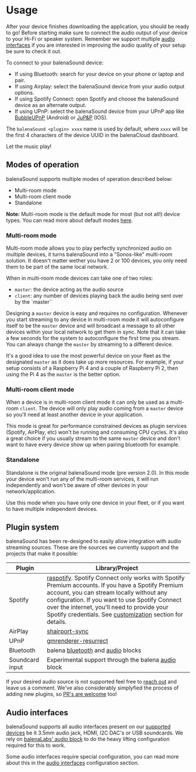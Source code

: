 # Usage

After your device finishes downloading the application, you should be ready to go! 
Before starting make sure to connect the audio output of your device to your Hi-Fi or speaker system. Remember we support multiple [audio interfaces](../docs/audio-interfaces) if you are interested in improving the audio quality of your setup be sure to check it out.

To connect to your balenaSound device:
* If using Bluetooth: search for your device on your phone or laptop and pair.
* If using Airplay: select the balenaSound device from your audio output options.
* If using Spotify Connect: open Spotify and choose the balenaSound device as an alternate output.
* If using UPnP: select the balenaSound device from your UPnP app like [BubbleUPnP](https://play.google.com/store/apps/details?id=com.bubblesoft.android.bubbleupnp) (Android) or [JuP&P](https://apps.apple.com/app/jup-p-upnp-player-und-fernbedienung/id1069722311) (IOS).

The `balenaSound <plugin> xxxx` name is used by default, where `xxxx` will be the first 4 characters of the device UUID in the balenaCloud dashboard.

Let the music play!

## Modes of operation

balenaSound supports multiple modes of operation described below:

- Multi-room mode
- Multi-room client mode
- Standalone

**Note:** Multi-room mode is the default mode for most (but not all!) device types. You can read more about default modes [here](../docs/device-support).

### Multi-room mode

Multi-room mode allows you to play perfectly synchronized audio on multiple devices, it turns balenaSound into a "Sonos-like" multi-room solution. It doesn't matter wether you have 2 or 100 devices, you only need them to be part of the same local network.

When in multi-room mode devices can take one of two roles: 
- `master`: the device acting as the audio source
- `client`: any number of devices playing back the audio being sent over by the `master``

Designing a `master` device is easy and requires no configuration. Whenever you start streaming to any device in multi-room mode it will autoconfigure itself to be the `master` device and will broadcast a message to all other devices within your local network to get them in sync. Note that it can take a few seconds for the system to autoconfigure the first time you stream. 
You can always change the `master` by streaming to a different device.

It's a good idea to use the most powerful device on your fleet as the designated `master` as it does take up more resources. For example, if your setup consists of a Raspberry Pi 4 and a couple of Raspberry Pi 2, then using the Pi 4 as the `master` is the better option.


### Multi-room client mode

When a device is in multi-room client mode it can only be used as a multi-room `client`. The device will only play audio coming from a `master` device so you'll need at least another device in your application. 

This mode is great for performance constrained devices as plugin services (Spotify, AirPlay, etc) won't be running and consuming CPU cycles. It's also a great choice if you usually stream to the same `master` device and don't want to have every device show up when pairing bluetooth for example.


### Standalone

Standalone is the original balenaSound mode (pre version 2.0). In this mode your device won't run any of the multi-room services, it will run independently and won't be aware of other devices in your network/application.

Use this mode when you have only one device in your fleet, or if you want to have multiple independent devices.

## Plugin system

balenaSound has been re-designed to easily allow integration with audio streaming sources. These are the sources we currently support and the projects that make it possible:

| Plugin | Library/Project |
| ------ | ------ |
| Spotify | [raspotify](https://github.com/dtcooper/raspotify/). Spotify Connect only works with Spotify Premium accounts. If you have a Spotify Premium account, you can stream locally without any configuration. If you want to use Spotify Connect over the internet, you'll need to provide your Spotify credentials. See [customization](../customization) section for details. |
| AirPlay | [shairport-sync](https://github.com/mikebrady/shairport-sync/) |
| UPnP | [gmrenderer-resurrect](https://github.com/hzeller/gmrender-resurrect) |
| Bluetooth | balena [bluetooth](https://github.com/balena-io-playground/bluetooth-primitive/) and [audio](https://github.com/balenablocks/audio) blocks |
| Soundcard input | Experimental support through the balena [audio](https://github.com/balenablocks/audio) block |

If your desired audio source is not supported feel free to [reach out](../support#contact-us) and leave us a comment. We've also considerably simplyfied the process of adding new plugins, so [PR's are welcome](../../contributing) too!

## Audio interfaces

balenaSound supports all audio interfaces present on our [supported devices](../device-support) be it 3.5mm audio jack, HDMI, I2C DAC's or USB soundcards. We rely on [balenaLabs' audio block](https://github.com/balenablocks/audio) to do the heavy lifting configuration required for this to work. 

Some audio interfaces require special configuration, you can read more about this in the [audio interfaces](../audio-interfaces) configuration section.